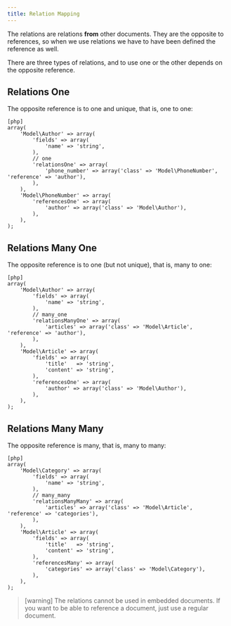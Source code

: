 ```yaml
---
title: Relation Mapping
---
```


The relations are relations **from** other documents. They are the opposite to
references, so when we use relations we have to have been defined the reference
as well.

There are three types of relations, and to use one or the other depends on the
opposite reference.

Relations One
-------------

The opposite reference is to one and unique, that is, one to one:

    [php]
    array(
        'Model\Author' => array(
            'fields' => array(
                'name' => 'string',
            ),
            // one
            'relationsOne' => array(
                'phone_number' => array('class' => 'Model\PhoneNumber', 'reference' => 'author'),
            ),
        ),
        'Model\PhoneNumber' => array(
            'referencesOne' => array(
                'author' => array('class' => 'Model\Author'),
            ),
        ),
    );

Relations Many One
------------------

The opposite reference is to one (but not unique), that is, many to one:

    [php]
    array(
        'Model\Author' => array(
            'fields' => array(
                'name' => 'string',
            ),
            // many_one
            'relationsManyOne' => array(
                'articles' => array('class' => 'Model\Article', 'reference' => 'author'),
            ),
        ),
        'Model\Article' => array(
            'fields' => array(
                'title'   => 'string',
                'content' => 'string',
            ),
            'referencesOne' => array(
                'author' => array('class' => 'Model\Author'),
            ),
        ),
    );

Relations Many Many
-------------------

The opposite reference is many, that is, many to many:

    [php]
    array(
        'Model\Category' => array(
            'fields' => array(
                'name' => 'string',
            ),
            // many_many
            'relationsManyMany' => array(
                'articles' => array('class' => 'Model\Article', 'reference' => 'categories'),
            ),
        ),
        'Model\Article' => array(
            'fields' => array(
                'title'   => 'string',
                'content' => 'string',
            ),
            'referencesMany' => array(
                'categories' => array('class' => 'Model\Category'),
            ),
        ),
    );

> [warning]
> The relations cannot be used in embedded documents. If you want to be able
> to reference a document, just use a regular document.